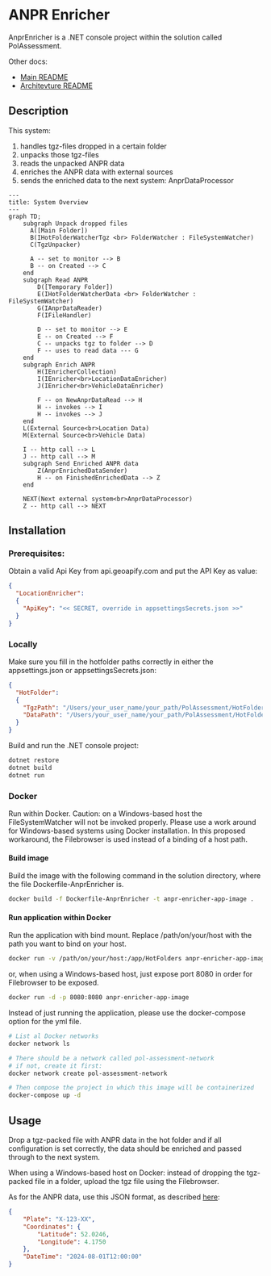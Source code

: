 # ANPR Enricher
AnprEnricher is a .NET console project within the solution called PolAssessment.

Other docs:
- [Main README](../../README.md)
- [Architevture README](../../DOCS/ARCHITECTURE/README.md)

## Description
This system:
1. handles tgz-files dropped in a certain folder
2. unpacks those tgz-files
3. reads the unpacked ANPR data
4. enriches the ANPR data with external sources
5. sends the enriched data to the next system: AnprDataProcessor

```mermaid
---
title: System Overview
---
graph TD;
    subgraph Unpack dropped files
      A([Main Folder])
      B(IHotFolderWatcherTgz <br> FolderWatcher : FileSystemWatcher)
      C(TgzUnpacker)

      A -- set to monitor --> B
      B -- on Created --> C
    end
    subgraph Read ANPR
        D([Temporary Folder])
        E(IHotFolderWatcherData <br> FolderWatcher : FileSystemWatcher)
        G(IAnprDataReader)
        F(IFileHandler)

        D -- set to monitor --> E
        E -- on Created --> F
        C -- unpacks tgz to folder --> D
        F -- uses to read data --- G
    end
    subgraph Enrich ANPR
        H(IEnricherCollection)
        I(IEnricher<br>LocationDataEnricher)
        J(IEnricher<br>VehicleDataEnricher)

        F -- on NewAnprDataRead --> H
        H -- invokes --> I
        H -- invokes --> J
    end
    L(External Source<br>Location Data)
    M(External Source<br>Vehicle Data)

    I -- http call --> L
    J -- http call --> M
    subgraph Send Enriched ANPR data
        Z(AnprEnrichedDataSender)
        H -- on FinishedEnrichedData --> Z
    end

    NEXT(Next external system<br>AnprDataProcessor)
    Z -- http call --> NEXT
```

## Installation

### Prerequisites:
Obtain a valid Api Key from api.geoapify.com and put the API Key as value:
```json
{
  "LocationEnricher":
  {
    "ApiKey": "<< SECRET, override in appsettingsSecrets.json >>"
  }
}
```

### Locally
Make sure you fill in the hotfolder paths correctly in either the appsettings.json or appsettingsSecrets.json:
```json
{
  "HotFolder":
  {
    "TgzPath": "/Users/your_user_name/your_path/PolAssessment/HotFolders/HotFolderTgz",
    "DataPath": "/Users/your_user_name/your_path/PolAssessment/HotFolders/HotFolderData"
  }
}
```

Build and run the .NET console project:
```sh
dotnet restore
dotnet build
dotnet run
```

### Docker
Run within Docker. Caution: on a Windows-based host the FileSystemWatcher will not be invoked properly. Please use a work around for Windows-based systems using Docker installation. In this proposed workaround, the Filebrowser is used instead of a binding of a host path.

#### Build image

Build the image with the following command in the solution directory, where the file Dockerfile-AnprEnricher is.
```sh
docker build -f Dockerfile-AnprEnricher -t anpr-enricher-app-image .
```

#### Run application within Docker

Run the application with bind mount. Replace /path/on/your/host with the path you want to bind on your host.
```sh
docker run -v /path/on/your/host:/app/HotFolders anpr-enricher-app-image
```

or, when using a Windows-based host, just expose port 8080 in order for Filebrowser to be exposed.
```sh
docker run -d -p 8080:8080 anpr-enricher-app-image
```

Instead of just running the application, please use the docker-compose option for the yml file.
```sh
# List al Docker networks
docker network ls

# There should be a network called pol-assessment-network
# if not, create it first:
docker network create pol-assessment-network

# Then compose the project in which this image will be containerized
docker-compose up -d
```

## Usage
Drop a tgz-packed file with ANPR data in the hot folder and if all configuration is set correctly, the data should be enriched and passed through to the next system.

When using a Windows-based host on Docker: instead of dropping the tgz-packed file in a folder, upload the tgz file using the Filebrowser.

As for the ANPR data, use this JSON format, as described [here](../../DOCS/ARCHITECTURE/ANPR_JSON_FORMAT.md):
```json
{
    "Plate": "X-123-XX",
    "Coordinates": {
        "Latitude": 52.0246,
        "Longitude": 4.1750
    },
    "DateTime": "2024-08-01T12:00:00"
}
```
